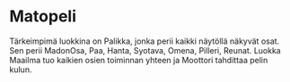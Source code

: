 # Matopeli
Tärkeimpimä luokkina on Palikka, jonka perii kaikki näytöllä näkyvät osat. Sen perii MadonOsa, Paa, Hanta, Syotava, Omena, Pilleri, Reunat.
Luokka Maailma tuo kaikien osien toiminnan yhteen ja Moottori tahdittaa pelin kulun.
